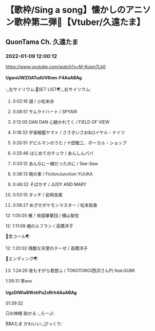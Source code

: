 # 【歌枠/Sing a song】懐かしのアニソン歌枠第二弾🌟【Vtuber/久遠たま】

## QuonTama Ch. 久遠たま

### 2022-01-09 12:00:12

https://www.youtube.com/watch?v=M-Kujxn7Lk0

#### UgwsUWZOATudUV6nm-F4AaABAg

:_左サイリウム:🥚SET LIST🌏:_右サイリウム:

01. 0:02:16 謎 / 小松未歩

02. 0:08:51 サムライハート / SPYAIR

03. 0:12:05 DAN DAN 心魅かれてく / FIELD OF VIEW

04. 0:18:33 宇宙戦艦ヤマト / ささきいさお&ロイヤル・ナイツ

05. 0:20:51 デビルマンのうた / 十田敬三、ボーカル・ショップ

06. 0:25:46 はじめてのチュウ / あんしんパパ

07. 0:33:12 あんなに一緒だったのに / See-Saw

08. 0:38:13 暁の車 / FictionJunction YUUKA 

09. 0:46:32 そばかす / JUDY AND MARY

10. 0:53:13 タッチ / 岩崎良美

11. 0:58:27 めざせポケモンマスター / 松本梨香

12: 1:05:05 檄！帝国華撃団 / 横山智佐

12: 1:11:08 魂のルフラン / 高橋洋子



🥚杏コール🌏



12: 1:20:02 残酷な天使のテーゼ / 高橋洋子



🥚エンディング🌏



13. 1:24:26 夜もすがら君想ふ / TOKOTOKO(西沢さんP) feat.GUMI



1:39:31 草ww



#### UgzDIWia8WxhPu2xRrh4AaABAg

01:39:32

□の神様 助かる :_らーぶ:

BBAたま かわいい:_びっくり:

